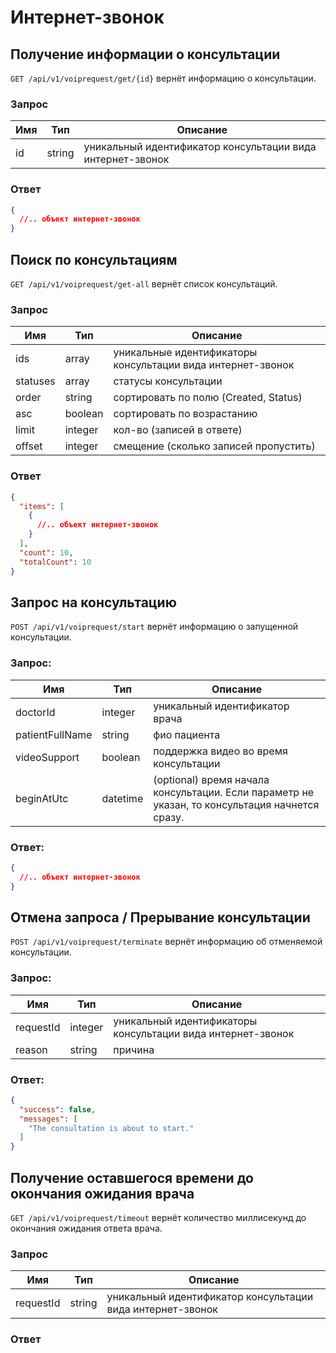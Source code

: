 # Интернет-звонок

## Получение информации о консультации

`GET /api/v1/voiprequest/get/{id}` вернёт информацию о консультации.

### Запрос

Имя | Тип | Описание
--- | --- | ---
id | string | уникальный идентификатор консультации вида интернет-звонок

### Ответ

```json
{
  //.. объект интернет-звонок
}
```

## Поиск по консультациям

`GET /api/v1/voiprequest/get-all` вернёт список консультаций.

### Запрос

Имя | Тип | Описание
--- | --- | ---
ids | array | уникальные идентификаторы консультации вида интернет-звонок
statuses | array | статусы консультации
order | string | сортировать по полю (Created, Status)
asc | boolean | сортировать по возрастанию
limit | integer | кол-во (записей в ответе)
offset | integer | смещение (сколько записей пропустить)

### Ответ

```json
{
  "items": [
    {
      //.. объект интернет-звонок
    }
  ],
  "count": 10,
  "totalCount": 10
}
```

## Запрос на консультацию

`POST /api/v1/voiprequest/start` вернёт информацию о запущенной консультации.

### Запрос:

Имя | Тип | Описание
--- | --- | ---
doctorId | integer | уникальный идентификатор врача
patientFullName | string | фио пациента
videoSupport | boolean | поддержка видео во время консультации
beginAtUtc | datetime | (optional) время начала консультации. Если параметр не указан, то консультация начнется сразу.

### Ответ:

```json
{
  //.. объект интернет-звонок
}
```

## Отмена запроса / Прерывание консультации

`POST /api/v1/voiprequest/terminate` вернёт информацию об отменяемой консультации.

### Запрос:

Имя | Тип | Описание
--- | --- | ---
requestId | integer | уникальный идентификаторы консультации вида интернет-звонок
reason | string | причина

### Ответ:

```json
{
  "success": false,
  "messages": [
    "The consultation is about to start."
  ]
}
```

## Получение оставшегося времени до окончания ожидания врача

`GET /api/v1/voiprequest/timeout` вернёт количество миллисекунд до окончания ожидания ответа врача.

### Запрос

Имя | Тип | Описание
--- | --- | ---
requestId | string | уникальный идентификатор консультации вида интернет-звонок

### Ответ

```long
```
